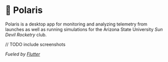 # 🚀 Polaris

Polaris is a desktop app for monitoring and analyzing telemetry from launches as well as running simulations for the Arizona State University *Sun Devil Rocketry* club.

// TODO include screenshots

*Fueled by [Flutter](https://flutter.dev/)*